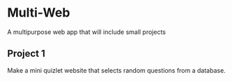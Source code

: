 # Multi-Web
A multipurpose web app that will include small projects 

## Project 1
Make a mini quizlet website that selects random questions from a database.
